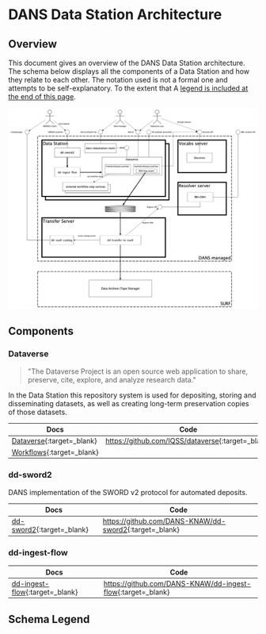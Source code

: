 DANS Data Station Architecture
==============================

Overview
--------
This document gives an overview of the DANS Data Station architecture. The schema below displays all the components of a Data Station and how they relate to
each other. The notation used is not a formal one and attempts to be self-explanatory. To the extent that
A [legend is included at the end of this page](#schema-legend).

![Overview](arch-overview.png)

Components
----------

### Dataverse

> "The Dataverse Project is an open source web application to share, preserve, cite, explore, and analyze research data."

In the Data Station this repository system is used for depositing, storing and disseminating datasets, as well as creating long-term preservation copies of
those datasets.

| Docs                         | Code                                                |
|------------------------------|-----------------------------------------------------|
| [Dataverse]{:target=_blank}  | <https://github.com/IQSS/dataverse>{:target=_blank} |
| [Workflows]{:target=_blank}  |                                                     |

### dd-sword2

DANS implementation of the SWORD v2 protocol for automated deposits.

| Docs                        | Code                                                     |
|-----------------------------|----------------------------------------------------------|
| [dd-sword2]{:target=_blank} | <https://github.com/DANS-KNAW/dd-sword2>{:target=_blank} |

### dd-ingest-flow

| Docs                             | Code                                                          |
|----------------------------------|---------------------------------------------------------------|
| [dd-ingest-flow]{:target=_blank} | <https://github.com/DANS-KNAW/dd-ingest-flow>{:target=_blank} |

[Dataverse]: https://guides.dataverse.org/en/latest/user/index.html

[Workflows]: https://guides.dataverse.org/en/latest/developers/workflows.html#workflows

[dd-sword2]: https://dans-knaw.github.io/dd-sword2/

[dd-ingest-flow]: https://dans-knaw.github.io/dd-ingest-flow

[dans-datastation-tools]: https://dans-knaw.github.io/dans-datastation-tools



Schema Legend
-------------

